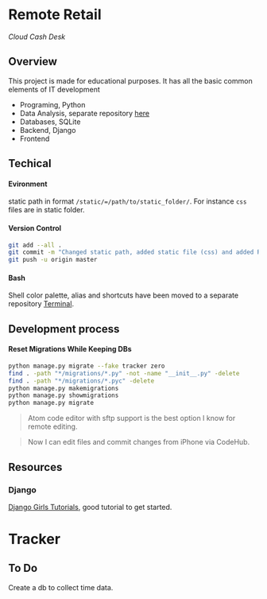 # Remote Retail
*Cloud Cash Desk*
## Overview

This project is made for educational purposes.
It has all the basic common elements of IT development

* Programing, Python
* Data Analysis, separate repository [here](https://github.com/artemii-yanushevskyi/Interviews-preparation)
* Databases, SQLite
* Backend, Django
* Frontend


## Techical
#### Evironment
static path in format ```/static/=/path/to/static_folder/```. For instance ```css``` files are in static folder.
#### Version Control

```bash
git add --all .                                                                                                                      
git commit -m "Changed static path, added static file (css) and added README"                                                        
git push -u origin master
```

#### Bash

Shell color palette, alias and shortcuts have been moved to a separate repository [Terminal](https://github.com/artemii-yanushevskyi/Terminal).

## Development process

#### Reset Migrations While Keeping DBs                                                                                                   
```bash                                                                                                                                       
python manage.py migrate --fake tracker zero
find . -path "*/migrations/*.py" -not -name "__init__.py" -delete
find . -path "*/migrations/*.pyc" -delete
python manage.py makemigrations
python manage.py showmigrations
python manage.py migrate
```

> Atom code editor with sftp support is the best option I know for remote editing.

> Now I can edit files and commit changes from iPhone via CodeHub.

## Resources

### Django

[Django Girls Tutorials](https://tutorial.djangogirls.org/en/), good tutorial to get started.

# Tracker
## To Do
Create a db to collect time data. 
